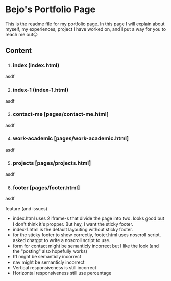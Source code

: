 # Bejo's Portfolio Page
This is the readme file for my portfolio page. In this page I will explain about myself, my experiences, project I have worked on, and I put a way for you to reach me out😉

## Content

1. ### index (index.html)
asdf


2. ### index-1 (index-1.html)
asdf


3. ### contact-me [pages/contact-me.html]
asdf


4. ### work-academic [pages/work-academic.html]
asdf


5. ### projects [pages/projects.html]
asdf


6. ### footer [pages/footer.html]
asdf

feature (and issues)
- index.html uses 2 iframe-s that divide the page into two. looks good but I don't think it's propper. But hey, I want the sticky footer.
- index-1.html is the default layouting without sticky footer.
- for the sticky footer to show correctly, footer.html uses noscroll script. asked chatgpt to write a noscroll script to use.
- form for contact might be semanticly incorrect but I like the look (and the "posting" also hopefully works)
- h1 might be semanticly incorrect
- nav might be semanticly incorrect
- Vertical responsiveness is still incorrect
- Horizontal responsiveness still use percentage